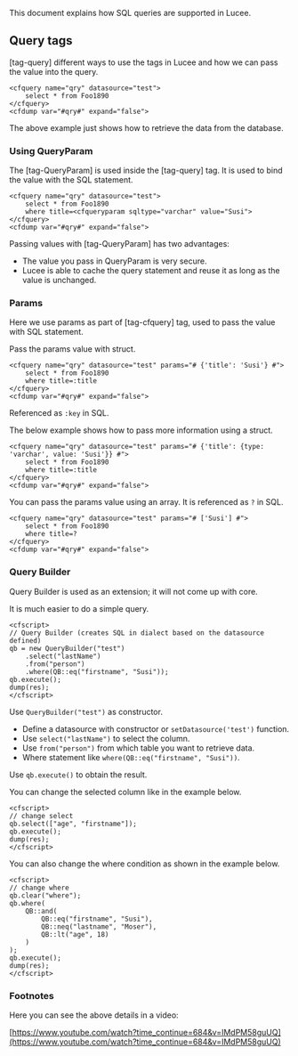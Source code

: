 <!--
{
  "title": "Query Handling In Lucee",
  "id": "query-handling-lucee",
  "related": [
    "tag-query",
    "tag-queryparam",
    "function-queryexecute"
  ],
  "categories": [
    "query"
  ],
  "description": "How to do SQL Queries with Lucee.",
  "keywords": [
    "Query",
    "SQL",
    "QueryParam",
    "Query Builder",
    "cfquery",
    "params",
    "Query Handling"
  ]
}
-->
This document explains how SQL queries are supported in Lucee.

## Query tags

[tag-query] different ways to use the tags in Lucee and how we can pass the value into the query.

```lucee
<cfquery name="qry" datasource="test">
    select * from Foo1890
</cfquery>
<cfdump var="#qry#" expand="false">
```

The above example just shows how to retrieve the data from the database.

### Using QueryParam

The [tag-QueryParam] is used inside the [tag-query] tag. It is used to bind the value with the SQL statement.

```lucee
<cfquery name="qry" datasource="test">
    select * from Foo1890
    where title=<cfqueryparam sqltype="varchar" value="Susi">
</cfquery>
<cfdump var="#qry#" expand="false">
```

Passing values with [tag-QueryParam] has two advantages:

* The value you pass in QueryParam is very secure.
* Lucee is able to cache the query statement and reuse it as long as the value is unchanged.

### Params

Here we use params as part of [tag-cfquery] tag, used to pass the value with SQL statement.

Pass the params value with struct.

```lucee
<cfquery name="qry" datasource="test" params="# {'title': 'Susi'} #">
    select * from Foo1890
    where title=:title
</cfquery>
<cfdump var="#qry#" expand="false">
```

Referenced as `:key` in SQL.

The below example shows how to pass more information using a struct.

```lucee
<cfquery name="qry" datasource="test" params="# {'title': {type: 'varchar', value: 'Susi'}} #">
    select * from Foo1890
    where title=:title
</cfquery>
<cfdump var="#qry#" expand="false">
```

You can pass the params value using an array. It is referenced as `?` in SQL.

```lucee
<cfquery name="qry" datasource="test" params="# ['Susi'] #">
    select * from Foo1890
    where title=?
</cfquery>
<cfdump var="#qry#" expand="false">
```

### Query Builder

Query Builder is used as an extension; it will not come up with core.

It is much easier to do a simple query.

```lucee
<cfscript>
// Query Builder (creates SQL in dialect based on the datasource defined)
qb = new QueryBuilder("test")
    .select("lastName")
    .from("person")
    .where(QB::eq("firstname", "Susi"));
qb.execute();
dump(res);
</cfscript>
```

Use `QueryBuilder("test")` as constructor.

* Define a datasource with constructor or `setDatasource('test')` function.
* Use `select("lastName")` to select the column.
* Use `from("person")` from which table you want to retrieve data.
* Where statement like `where(QB::eq("firstname", "Susi"))`.

Use `qb.execute()` to obtain the result.

You can change the selected column like in the example below.

```lucee
<cfscript>
// change select
qb.select(["age", "firstname"]);
qb.execute();
dump(res);
</cfscript>
```

You can also change the where condition as shown in the example below.

```lucee
<cfscript>
// change where
qb.clear("where");
qb.where(
    QB::and(
        QB::eq("firstname", "Susi"),
        QB::neq("lastname", "Moser"),
        QB::lt("age", 18)
    )
);
qb.execute();
dump(res);
</cfscript>
```

### Footnotes

Here you can see the above details in a video:

[https://www.youtube.com/watch?time_continue=684&v=IMdPM58guUQ](https://www.youtube.com/watch?time_continue=684&v=IMdPM58guUQ)